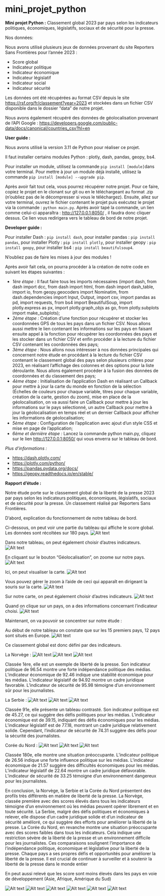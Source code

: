 # mini_projet_python

**Mini projet Python :** Classement global 2023 par pays selon les indicateurs politiques, économiques, législatifs, sociaux et de sécurité pour la presse.

Nos données:

Nous avons utilisé plusieurs jeux de données provenant du site Reporters Sans Frontières pour l’année 2023 :
* Score global
* Indicateur politique
* Indicateur économique
* Indicateur législatif
* Indicateur social
* Indicateur sécurité

Les données ont été récupérées au format CSV depuis le site https://rsf.org/fr/classement?year=2023 et stockées dans un fichier CSV disponible dans le dossier “data” de notre projet.

Nous avons également récupéré des données de géolocalisation provenant de l’API Google : https://developers.google.com/public-data/docs/canonical/countries_csv?hl=en

**User guide :**

Nous avons utilisé la version 3.11 de Python pour réaliser ce projet.

Il faut installer certains modules Python : plotly, dash, pandas, geopy, bs4.

Pour installer un module, utilisez la commande `pip install [module]`dans votre terminal. Pour mettre à jour un module déjà installé, utilisez la commande `pip install [module] --upgrade pip`.

Après avoir fait tout cela, vous pourrez récupérer notre projet. Pour ce faire, copiez le projet en le clonant sur git ou en le téléchargeant au format .zip (n’oubliez pas de le décompresser si vous le téléchargez). Ensuite, allez sur votre terminal, ouvrez le fichier contenant le projet puis exécutez le projet via la commande : `python main.py`. Après avoir tapé la commande, un lien comme celui-ci apparaîtra : http://127.0.0.1:8050/ , il faudra donc cliquer dessus. Ce lien vous redirigera vers le tableau de bord de notre projet.

**Developer guide :**

Pour installer Dash : `pip install dash`, pour installer pandas : `pip install pandas`, pour installer Plotly : `pip install plotly`, pour installer geopy : `pip install geopy`, pour installer bs4 : `pip install beautifulsoup4`.

N’oubliez pas de faire les mises à jour des modules !

Après avoir fait cela, on pourra procéder à la création de notre code en suivant les étapes suivantes :
* *1ère étape :* Il faut faire tous les imports nécessaires (import dash, from dash import dcc, from dash import html, from dash import dash_table, import io, from geopy.geocoders import Nominatim, from dash.dependencies import Input, Output, import csv, import pandas as pd, import requests, from bs4 import BeautifulSoup, import plotly.express as px, import plotly.graph_objs as go, from plotly.subplots import make_subplots);
* *2ème étape :* Création d’une fonction pour récupérer et stocker les coordonnées GPS de tous les pays dans un fichier CSV. Nous allons aussi mettre le lien contenant les informations sur les pays en faisant ensuite appel à la fonction pour récupérer les coordonnées des pays et les stocker dans un fichier CSV et enfin procéder à la lecture du fichier CSV contenant les coordonnées des pays;
* *3ème étape :* Nous allons nous intéresser à nos données principales qui concernent notre étude en procédant à la lecture du fichier CSV contenant le classement global des pays selon plusieurs critères pour 2023, en réalisant l’affichage des colonnes et des options pour la liste déroulante. Nous allons également procéder à la fusion des données de coordonnées et du classement des pays;
* *4ème étape :* Initialisation de l’application Dash en réalisant un Callback pour mettre à jour la carte du monde en fonction de la sélection (Échelles de couleurs pour chaque variable, titres pour chaque variable, création de la carte, gestion du zoom), mise en place de la géolocalisation, on va aussi faire un Callback pour mettre à jour les informations sur le pays sélectionné, un autre Callback pour mettre à jour la géolocalisation en temps réel et un dernier Callback pour afficher les informations de géolocalisation;
* *5ème étape :* Configuration de l’application avec ajout d’un style CSS et mise en page de l’application;
* *6ème et dernière étape :* Lancez la commande python main.py, cliquez sur le lien http://127.0.0.1:8050/ qui vous enverra sur le tableau de bord.

*Plus d’informations :*
* https://dash.plotly.com/
* https://plotly.com/python/
* https://pandas.pydata.org/docs/
* https://geopy.readthedocs.io/en/stable/

**Rapport d’étude :**

Notre étude porte sur le classement global de la liberté de la presse 2023 par pays selon les indicateurs politiques, économiques, législatifs, sociaux et de sécurité pour la presse. Un classement réalisé par Reporters Sans Frontières.

D’abord, explication du fonctionnement de notre tableau de bord.

Ci-dessous, on peut voir une partie du tableau qui affiche le score global. Les données sont récoltées sur 180 pays.
![Alt text](image/tableau_classement.png)

Dans notre tableau, on peut également choisir d’autres indicateurs.
![Alt text](image/dropdown_tableau.png)

En cliquant sur le bouton “Géolocalisation”, on zoome sur notre pays. 
![Alt text](image/geolocalisation.png)

Ici, on peut visualiser la carte. 
![Alt text](image/carte_score_global.png)

Vous pouvez gérer le zoom à l’aide de ceci qui apparaît en dirigeant la souris sur la carte.
![Alt text](image/zoomin_zoomout_reset.png)

Sur notre carte, on peut également choisir d’autres indicateurs.
![Alt text](image/dropdown_indicateurs.png)

Quand on clique sur un pays, on a des informations concernant l’indicateur choisi.
![Alt text](image/score_gloabl_france.png)

Maintenant, on va pouvoir se concentrer sur notre étude :

Au début de notre tableau on constate que sur les 15 premiers pays, 12 pays sont situés en Europe.
![Alt text](image/tableau_classement.png)

Ce classement global est donc défini par des indicateurs.

La Norvège : 
![Alt text](image/norway_indicators_1.png)
![Alt text](image/norway_indicator_2.png)
![Alt text](image/norway.png)

Classée 1ère, elle est un exemple de liberté de la presse. Son indicateur politique de 96.54 montre une forte indépendance politique des médias. L’indicateur économique de 92.46 indique une stabilité économique pour les médias. L’indicateur législatif de 94.92 montre un cadre juridique favorable. L’indicateur de sécurité de 95.98 témoigne d’un environnement sûr pour les journalistes.

La Serbie : 
![Alt text](image/serbia_indicators_1.png)
![Alt text](image/serbia_indicator_2.png)
![Alt text](image/serbia.png)

Classée 91e, elle présente un tableau contrasté. Son indicateur politique est de 45.27, ce qui suggère des défis politiques pour les médias. L’indicateur économique est de 39.15, indiquant des défis économiques pour les médias. L’indicateur législatif est de 77.18, montrant un cadre juridique relativement solide. Cependant, l’indicateur de sécurité de 74.31 suggère des défis pour la sécurité des journalistes.

Corée du Nord :
![Alt text](image/north_korea_indicators_1.png)
![Alt text](image/north_korea_indicators_2.png)
![Alt text](image/north_korea.png)

Classée 180e, elle montre une situation préoccupante. L’indicateur politique de 26.56 indique une forte influence politique sur les médias. L’indicateur économique de 21.57 suggère des difficultés économiques pour les médias. L’indicateur législatif de 22.64 montre un cadre juridique défavorable. L’indicateur de sécurité de 33.25 témoigne d’un environnement dangereux pour les journalistes.

En conclusion, la Norvège, la Serbie et la Corée du Nord présentent des profils très différents en matière de liberté de la presse.
La Norvège, classée première avec des scores élevés dans tous les indicateurs témoigne d’un environnement où les médias peuvent opérer librement et en toute sécurité.
La Serbie, malgré des défis politiques et économiques à relever, elle dispose d’un cadre juridique solide et d’un indicateur de sécurité amélioré, ce qui suggère des efforts pour améliorer la liberté de la presse.
La Corée du Nord, en revanche montre une situation préoccupante avec des scores faibles dans tous les indicateurs. Cela indique une restriction sévère de la liberté de la presse et un environnement difficile pour les journalistes.
Ces comparaisons soulignent l’importance de l’indépendance politique, économique et législative pour la liberté de la presse. Chaque pays a ses propres défis et opportunités pour améliorer la liberté de la presse. Il est crucial de continuer à surveiller et à soutenir la liberté de la presse dans le monde entier

En peut aussi relevé que les score sont moins élevés dans les pays en voie de développement (Asie, Afrique, Amérique du Sud)

![Alt text](image/carte_score_global.png) ![Alt text](image/carte_indicateur_economique.png) ![Alt text](image/carte_indicateur_legislatif.png) ![Alt text](image/carte_indicateur_politique.png) ![Alt text](image/carte_indicateur_securite.png) ![Alt text](image/carte_indicateur_social.png)